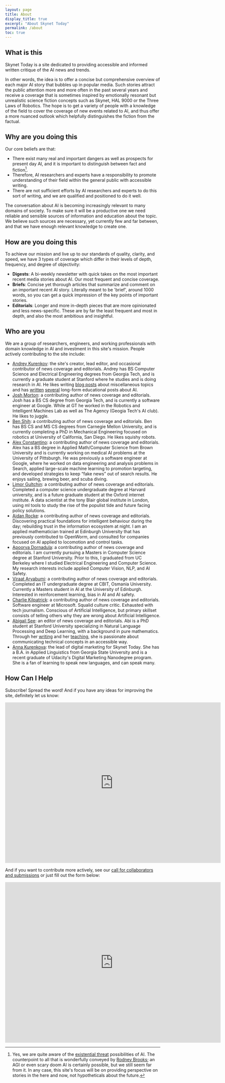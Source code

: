 ```yaml
---
layout: page
title: About
display_title: true
excerpt: "About Skynet Today"
permalink: /about
toc: true
---
```


## What is this
Skynet Today is a site dedicated to providing accessible and informed written critique of the AI news and trends. 

In other words, the idea is to offer a concise but comprehensive overview of each major AI story that bubbles up in popular media. Such stories attract the public attention more and more often in the past several years and receive a coverage that is sometimes inspired by emotionally resonant but unrealistic science fiction concepts such as Skynet, HAL 9000 or the Three Laws of Robotics. The hope is to get a variety of people with a knowledge of the field to cover the coverage of new events related to AI, and thus offer a more nuanced outlook which helpfully distinguishes the fiction from the factual. 

## Why are you doing this
Our core beliefs are that:

* There exist many real and important dangers as well as prospects for present day AI, and it is important to distinguish between fact and fiction[^agi].
* Therefore, AI researchers and experts have a responsibility to promote understanding of their field within the general public with accessible writing.
* There are not sufficient efforts by AI researchers and experts to do this sort of writing, and we are qualified and positioned to do it well. 

[^agi]: Yes, we are quite aware of the [existential threat](https://waitbutwhy.com/2015/01/artificial-intelligence-revolution-1.html) possibilities of AI. The counterpoint to all that is wonderfully conveyed by [Rodney Brooks](https://rodneybrooks.com/the-seven-deadly-sins-of-predicting-the-future-of-ai/); an AGI or even scary doom AI is certainly possible, but we still seem far from it. In any case, this site's focus will be on providing perspective on stories in the here and now, not hypotheticals about the future.

The conversation about AI is becoming increasingly relevant to many domains of society. To make sure it will be a productive one we need reliable and sensible sources of information and education about the topic. We believe such sources are necessary, yet currently few and far between, and that we have enough relevant knowledge to create one.

## How are you doing this
To achieve our mission and live up to our standards of quality, clarity, and speed, we have 3 types of coverage which differ in their levels of depth, frequency, and degree of objectivity:

* **Digests**: A bi-weekly newsletter with quick takes on the most important recent media stories about AI. Our most frequent and concise coverage.
* **Briefs**: Concise yet thorough articles that summarize and comment on an important recent AI story. Literally meant to be 'brief', around 1000 words, so you can get a quick impression of the key points of important stories. 
* **Editorials**: Longer and more in-depth pieces that are more opinionated and less news-specific. These are by far the least frequent and most in depth, and also the most ambitious and insightful.

## Who are you
We are a group of researchers, engineers, and working professionals with domain knowledge in AI and investment in this site's mission. People actively contributing to the site include:
* [Andrey Kurenkov](http://www.andreykurenkov.com/): the site's creator, lead editor, and occasional contributor of news coverage and editorials. Andrey has BS Computer Science and Electrical Engineering degrees from Georgia Tech, and is currently a graduate student at Stanford where he studies and is doing research in AI. He likes writing [blog posts](http://www.andreykurenkov.com/writing/) about miscellaneous topics and has [written](http://www.andreykurenkov.com/writing/ai/a-brief-history-of-neural-nets-and-deep-learning/) [several](http://www.andreykurenkov.com/writing/ai/a-brief-history-of-game-ai/) long-form educational posts about AI. 
* [Josh Morton](https://joshuamorton.github.io/): a contributing author of news coverage and editorials. Josh has a BS CS degree from Georgia Tech, and is currently a software engineer at Google. While at GT he worked in the Robotics and Intelligent Machines Lab as well as The Agency (Geogia Tech's AI club). He likes to juggle.
* [Ben Shih](https://www.linkedin.com/in/benshih/): a contributing author of news coverage and editorials. Ben has BS CS and MS CS degrees from Carnegie Mellon University, and is currently completing a PhD in Mechanical Engineering focused on robotics at University of California, San Diego. He likes squishy robots.
* [Alex Constantino](https://www.linkedin.com/in/alexconstantino/): a contributing author of news coverage and editorials. Alex has a BS degree in Applied Math/Computer Science from Brown University and is currently working on medical AI problems at the University of Pittsburgh. He was previously a software engineer at Google, where he worked on data engineering and analysis problems in Search, applied large-scale machine learning to promotion targeting, and developed strategies to keep “fake news” out of search results. He enjoys sailing, brewing beer, and scuba diving.
* [Limor Gultchin](https://institute.global/contributors/limor-gultchin): a contributing author of news coverage and editorials. Completed a computer science undergraduate degree at Harvard university, and is a future graduate student at the Oxford internet institute. A data scientist at the tony Blair global institute in London, using ml tools to study the rise of the populist tide and future facing policy solutions.
* [Aidan Rocke](http://paulispace.com/): a contributing author of news coverage and editorials. Discovering practical foundations for intelligent behaviour during the day; rebuilding trust in the information ecosystem at night. I am an applied mathematician trained at Edinburgh University that has previously contributed to OpenWorm, and consulted for companies focused on AI applied to locomotion and control tasks.
* [Apoorva Dornadula](https://web.stanford.edu/~apoorvad/): a contributing author of news coverage and editorials. I am currently pursuing a Masters in Computer Science degree at Stanford University. Prior to this, I graduated from UC Berkeley where I studied Electrical Engineering and Computer Science. My research interests include applied Computer Vision, NLP, and AI Safety.
* [Viraat Aryabumi](https://www.linkedin.com/in/viraataryabumi/): a contributing author of news coverage and editorials. Completed an IT undergraduate degree at CBIT, Osmania University. Currently a Masters student in AI at the University of Edinburgh. Interested in reinforcement learning, bias in AI and AI safety.
* [Charlie Kilpatrick](https://www.linkedin.com/in/charliekilpatrick/): a contributing author of news coverage and editorials. Software engineer at Microsoft. Squalid culture critic. Exhausted with tech journalism. Conscious of Artificial Intelligence, but primary skillset consists of telling others why they are wrong about Artificial Intelligence.
* [Abigail See](https://cs.stanford.edu/people/abisee/): an editor of news coverage and editorials. Abi is a PhD student at Stanford University specializing in Natural Language Processing and Deep Learning, with a background in pure mathematics. Through her [writing](http://www.abigailsee.com/) and her [teaching](http://web.stanford.edu/class/cs224n/), she is passionate about communicating technical concepts in an accessible way.
* [Anna Kurenkova](https://www.linkedin.com/in/annakurenkova/): the lead of digital marketing for Skynet Today. She has a B.A. in Applied Linguistics from Georgia State University and is a recent graduate of Udacity's Digital Marketing Nanodegree program. She is a fan of learning to speak new languages, and can speak many.

## How Can I Help
Subscribe! Spread the word! And if you have any ideas for improving the site, definitely let us know:

<iframe src="https://docs.google.com/forms/d/e/1FAIpQLSfSHTjBIrr7QVL3k1g51FCYYOwX5Nxnbr080-0rlUpeW7fLtA/viewform?embedded=true" width="700" height="520" frameborder="0" marginheight="0" marginwidth="0">Loading...</iframe>

And if you want to contribute more actively, see our [call for collaborators and submissions](/content/editorials/call-for-collaborators) or just fill out the form below:

<iframe src="https://docs.google.com/forms/d/e/1FAIpQLScDRqeP_jaI10g-AMy_CvqVhjgyi0xF783QKT0O10f3R-sw_g/viewform?embedded=true" width="700" height="520" frameborder="0" marginheight="0" marginwidth="0">Loading...</iframe>
